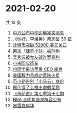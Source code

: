 # 2021-02-20

共 13 条

<!-- BEGIN ZHIHUSEARCH -->
<!-- 最后更新时间 Sat Feb 20 2021 15:14:38 GMT+0800 (CST) -->
1. [中方公布中印边境冲突消息](https://www.zhihu.com/search?q=加勒万河谷)
1. [《你好，李焕英》票房破 30 亿](https://www.zhihu.com/search?q=你好李焕英)
1. [比特币突破 52000 美元关口](https://www.zhihu.com/search?q=比特币)
1. [网民「辣笔小球」被刑拘](https://www.zhihu.com/search?q=辣笔小球)
1. [吴秀波被女友敲诈案宣判](https://www.zhihu.com/search?q=吴秀波)
1. [小米回应造车](https://www.zhihu.com/search?q=小米造车)
1. [何同学采访苹果 CEO 库克](https://www.zhihu.com/search?q=何同学采访库克)
1. [美国毅力号成功着陆火星](https://www.zhihu.com/search?q=毅力号)
1. [范小勤告别「小马云」身份](https://www.zhihu.com/search?q=小马云)
1. [网传饿了么推出虚假奖励](https://www.zhihu.com/search?q=饿了么奖励活动)
1. [《奇葩说》第七季第十七期](https://www.zhihu.com/search?q=奇葩说)
1. [NBA  全明星首发阵容公布](https://www.zhihu.com/search?q=nba全明星)
1. [暴雪嘉年华](https://www.zhihu.com/search?q=暴雪嘉年华)
<!-- END ZHIHUSEARCH -->
